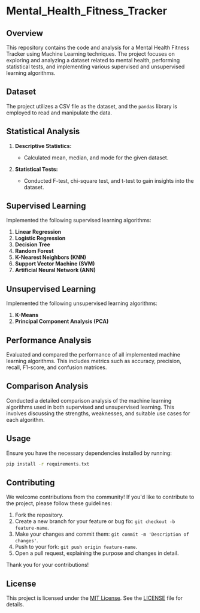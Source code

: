 # Mental_Health_Fitness_Tracker

## Overview

This repository contains the code and analysis for a Mental Health Fitness Tracker using Machine Learning techniques. The project focuses on exploring and analyzing a dataset related to mental health, performing statistical tests, and implementing various supervised and unsupervised learning algorithms.

## Dataset

The project utilizes a CSV file as the dataset, and the `pandas` library is employed to read and manipulate the data.

## Statistical Analysis

1. **Descriptive Statistics:**
   - Calculated mean, median, and mode for the given dataset.

2. **Statistical Tests:**
   - Conducted F-test, chi-square test, and t-test to gain insights into the dataset.

## Supervised Learning

Implemented the following supervised learning algorithms:

1. **Linear Regression**
2. **Logistic Regression**
3. **Decision Tree**
4. **Random Forest**
5. **K-Nearest Neighbors (KNN)**
6. **Support Vector Machine (SVM)**
7. **Artificial Neural Network (ANN)**

## Unsupervised Learning

Implemented the following unsupervised learning algorithms:

1. **K-Means**
2. **Principal Component Analysis (PCA)**

## Performance Analysis

Evaluated and compared the performance of all implemented machine learning algorithms. This includes metrics such as accuracy, precision, recall, F1-score, and confusion matrices.

## Comparison Analysis

Conducted a detailed comparison analysis of the machine learning algorithms used in both supervised and unsupervised learning. This involves discussing the strengths, weaknesses, and suitable use cases for each algorithm.

## Usage

Ensure you have the necessary dependencies installed by running:

```bash
pip install -r requirements.txt
```
## Contributing

We welcome contributions from the community! If you'd like to contribute to the project, please follow these guidelines:

1. Fork the repository.
2. Create a new branch for your feature or bug fix: `git checkout -b feature-name`.
3. Make your changes and commit them: `git commit -m 'Description of changes'`.
4. Push to your fork: `git push origin feature-name`.
5. Open a pull request, explaining the purpose and changes in detail.

Thank you for your contributions!

## License

This project is licensed under the [MIT License](https://github.com/harishngt/Mental_Health_Fitness_Tracker/blob/main/LICENSE). See the [LICENSE](https://github.com/harishngt/Mental_Health_Fitness_Tracker/blob/main/LICENSE) file for details.

